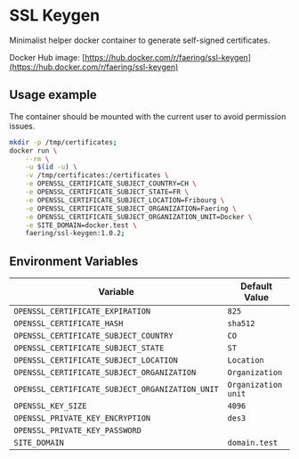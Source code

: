 # SSL Keygen

Minimalist helper docker container to generate self-signed certificates.

Docker Hub image: [https://hub.docker.com/r/faering/ssl-keygen](https://hub.docker.com/r/faering/ssl-keygen)

## Usage example

The container should be mounted with the current user to avoid permission issues.

```sh
mkdir -p /tmp/certificates;
docker run \
    --rm \
    -u $(id -u) \
    -v /tmp/certificates:/certificates \
    -e OPENSSL_CERTIFICATE_SUBJECT_COUNTRY=CH \
    -e OPENSSL_CERTIFICATE_SUBJECT_STATE=FR \
    -e OPENSSL_CERTIFICATE_SUBJECT_LOCATION=Fribourg \
    -e OPENSSL_CERTIFICATE_SUBJECT_ORGANIZATION=Faering \
    -e OPENSSL_CERTIFICATE_SUBJECT_ORGANIZATION_UNIT=Docker \
    -e SITE_DOMAIN=docker.test \
    faering/ssl-keygen:1.0.2;
```

## Environment Variables

| Variable | Default Value
| --- | ---
| `OPENSSL_CERTIFICATE_EXPIRATION` | `825`
| `OPENSSL_CERTIFICATE_HASH` | `sha512`
| `OPENSSL_CERTIFICATE_SUBJECT_COUNTRY` | `CO`
| `OPENSSL_CERTIFICATE_SUBJECT_STATE` | `ST`
| `OPENSSL_CERTIFICATE_SUBJECT_LOCATION` | `Location`
| `OPENSSL_CERTIFICATE_SUBJECT_ORGANIZATION` | `Organization`
| `OPENSSL_CERTIFICATE_SUBJECT_ORGANIZATION_UNIT` | `Organization unit`
| `OPENSSL_KEY_SIZE` | `4096`
| `OPENSSL_PRIVATE_KEY_ENCRYPTION` | `des3`
| `OPENSSL_PRIVATE_KEY_PASSWORD`
| `SITE_DOMAIN` | `domain.test`
